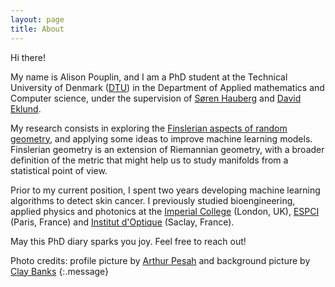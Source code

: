 ```yaml
---
layout: page
title: About
---
```


Hi there!

My name is Alison Pouplin, and I am a PhD student at the Technical University of Denmark ([DTU](https://www.compute.dtu.dk/english/research/research-sections/cogsys)) in the Department of Applied mathematics and Computer science, under the supervision of [Søren Hauberg](http://www2.compute.dtu.dk/~sohau/) and [David Eklund](https://people.kth.se/~daek/).

My research consists in exploring the [Finslerian aspects of random geometry](https://www.compute.dtu.dk/english/phd/current-phd/phd-cogsys/alison-marie-sandrine-pouplin), and applying some ideas to improve machine learning models. Finslerian geometry is an extension of Riemannian geometry, with a broader definition of the metric that might help us to study manifolds from a statistical point of view.

Prior to my current position, I spent two years developing machine learning algorithms to detect skin cancer. I previously studied bioengineering, applied physics and photonics at the [Imperial College](https://www.imperial.ac.uk/) (London, UK), [ESPCI](https://www.espci.psl.eu/en/) (Paris, France) and [Institut d'Optique](https://www.institutoptique.fr/en) (Saclay, France).

May this PhD diary sparks you joy. Feel free to reach out!

<!-- ![Profile picture](assets/icons/icon.jpg){: align="center" width="512px" srcset="/assets/icons/icon.jpg"} -->


Photo credits: profile picture by [Arthur Pesah](https://artix41.github.io/) and background picture by [Clay Banks](https://www.instagram.com/clay.banks/?utm_medium=referral&utm_source=unsplash)
{:.message}
